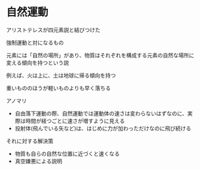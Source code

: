 # 自然運動

アリストテレスが四元素説と結びつけた

強制運動と対になるもの

元素には「自然の場所」があり、物質はそれぞれを構成する元素の自然な場所に変える傾向を持つという説

例えば、火は上に、土は地球に帰る傾向を持つ

重いもののほうが軽いものよりも早く落ちる

アノマリ

- 自由落下運動の際、自然運動では運動体の速さは変わらないはずなのに、実際は時間が経つごとに速さが増すように見える
- 投射体(飛んでいる矢など)は、はじめに力が加わっただけなのに飛び続ける

それに対する解決策

- 物質も自らの自然な位置に近づくと速くなる
- 真空嫌悪による説明